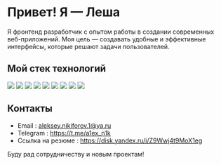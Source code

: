 # Привет! Я — Леша

Я фронтенд разработчик с опытом работы в создании современных веб-приложений. Моя цель — создавать удобные и эффективные интерфейсы, которые решают задачи пользователей.

## Мой стек технологий

<p align="left">
  <img src="https://img.shields.io/badge/-JavaScript-000?logo=javascript&logoColor=F7DF1E&style=for-the-badge" />
  <img src="https://img.shields.io/badge/-React-000?logo=react&logoColor=61DAFB&style=for-the-badge" />
  <img src="https://img.shields.io/badge/-TypeScript-000?logo=typescript&logoColor=3178C6&style=for-the-badge" />
  <img src="https://img.shields.io/badge/-Webpack-000?logo=webpack&logoColor=8DD6F9&style=for-the-badge" />
  <img src="https://img.shields.io/badge/-CSS-000?logo=css3&logoColor=1572B6&style=for-the-badge" />
  <img src="https://img.shields.io/badge/-HTML-000?logo=html5&logoColor=E34F26&style=for-the-badge" />
  <img src="https://img.shields.io/badge/-Git-000?logo=git&logoColor=F05032&style=for-the-badge" />
  <img src="https://img.shields.io/badge/-Redux-000?logo=redux&logoColor=764ABC&style=for-the-badge" />
  <img src="https://img.shields.io/badge/-Node.js-000?logo=node.js&logoColor=339933&style=for-the-badge" />
</p>

## Контакты

- Email : aleksey.nikiforov.1@ya.ru
- Telegram : https://t.me/a1ex_n1k
- Ссылка на резюме : https://disk.yandex.ru/i/Z9Wwj4t9MoX1eg

Буду рад сотрудничеству и новым проектам!
<!--
**vipkifonn/vipkifonn** is a ✨ _special_ ✨ repository because its `README.md` (this file) appears on your GitHub profile.

Here are some ideas to get you started:

- 🔭 I’m currently working on ...
- 🌱 I’m currently learning ...
- 👯 I’m looking to collaborate on ...
- 🤔 I’m looking for help with ...
- 💬 Ask me about ...
- 📫 How to reach me: ...
- 😄 Pronouns: ...
- ⚡ Fun fact: ...
-->
